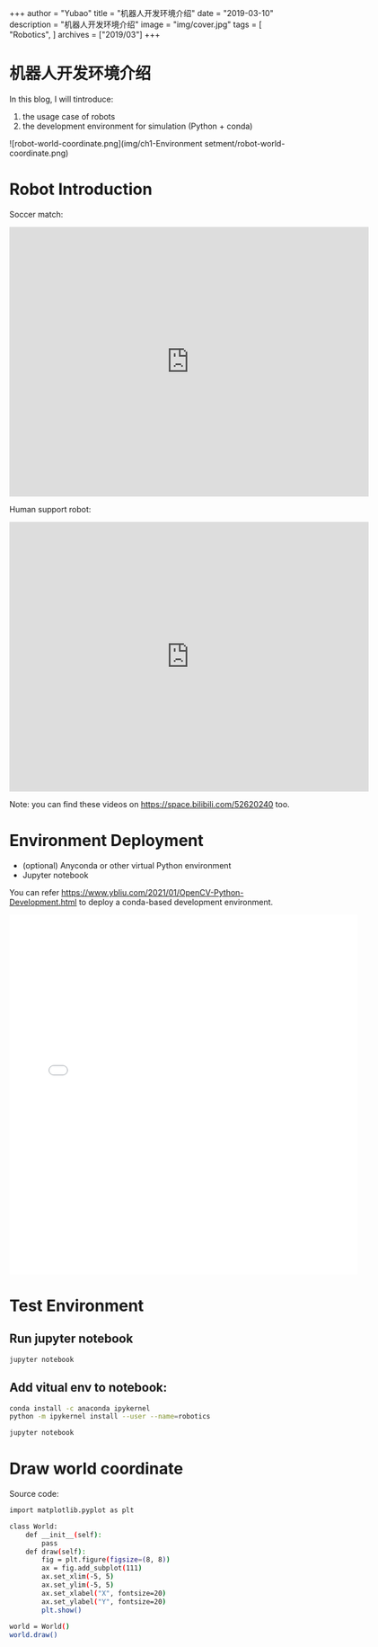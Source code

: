 +++
author = "Yubao"
title = "机器人开发环境介绍"
date = "2019-03-10"
description = "机器人开发环境介绍"
image =  "img/cover.jpg"
tags = [
    "Robotics",
]
archives = ["2019/03"]
+++


# 机器人开发环境介绍

In this blog, I will tintroduce:

1. the usage case of robots
2. the development environment for simulation (Python + conda)

![robot-world-coordinate.png](img/ch1-Environment setment/robot-world-coordinate.png)

# Robot Introduction

Soccer match:

<iframe width="640" height="480" src="https://www.youtube.com/embed/WuXJ6PxEbNM" frameborder="0" allow="accelerometer; autoplay; clipboard-write; encrypted-media; gyroscope; picture-in-picture" allowfullscreen></iframe>

Human support robot:

<iframe width="640" height="480" src="https://www.youtube.com/embed/dnHwkP_-tOY" frameborder="0" allow="accelerometer; autoplay; clipboard-write; encrypted-media; gyroscope; picture-in-picture" allowfullscreen></iframe>

Note:  you can find these videos on https://space.bilibili.com/52620240 too.

# Environment Deployment

- (optional) Anyconda or other virtual Python environment
- Jupyter notebook

You can refer https://www.ybliu.com/2021/01/OpenCV-Python-Development.html to deploy a conda-based development environment.

<iframe src="//player.bilibili.com/player.html?aid=586392884&bvid=BV1Mz4y1D7QJ&cid=289217789&page=1" scrolling="no" border="0" frameborder="no" framespacing="0" allowfullscreen="true" width="620" height="640"> </iframe>

#  Test Environment

## Run jupyter notebook

```sh
jupyter notebook
```

## Add vitual env to notebook:

```sh
conda install -c anaconda ipykernel
python -m ipykernel install --user --name=robotics

jupyter notebook
```

# Draw world coordinate

Source code:

```sh
import matplotlib.pyplot as plt

class World:
    def __init__(self):
        pass
    def draw(self):
        fig = plt.figure(figsize=(8, 8))
        ax = fig.add_subplot(111)
        ax.set_xlim(-5, 5)
        ax.set_ylim(-5, 5)
        ax.set_xlabel("X", fontsize=20)
        ax.set_ylabel("Y", fontsize=20)
        plt.show()
        
world = World()
world.draw()
```

